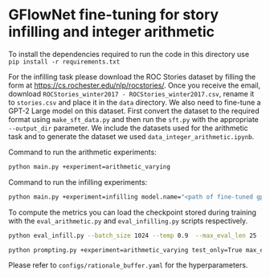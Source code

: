 # GFlowNet fine-tuning for story infilling and integer arithmetic 

To install the dependencies required to run the code in this directory use `pip install -r requirements.txt`

For the infilling task please download the ROC Stories dataset by filling the form at https://cs.rochester.edu/nlp/rocstories/. Once you receive the email, download  `ROCStories_winter2017 - ROCStories_winter2017.csv`, rename it to `stories.csv` and place it in the `data` directory. We also need to fine-tune a GPT-2 Large model on this dataset. First convert the dataset to the required format using `make_sft_data.py` and then run the `sft.py` with the appropriate `--output_dir` parameter. 
We include the datasets used for the arithmetic task and to generate the dataset we used `data_integer_arithmetic.ipynb`.

Command to run the arithmetic experiments:
```bash
python main.py +experiment=arithmetic_varying 
```

Command to run the infilling experiments:
```bash
python main.py +experiment=infilling model.name="<path of fine-tuned gpt2>"
```

To compute the metrics you can load the checkpoint stored during training with the `eval_arithmetic.py` and `eval_infilling.py` scripts respectively.

```bash
python eval_infill.py --batch_size 1024 --temp 0.9  --max_eval_len 25 --load_checkpoint_path "<path_here>"
```


```bash
python prompting.py +experiment=arithmetic_varying test_only=True max_eval_len=22 dataset.test_path=data/arithmetic_with_tool/1digit_3_op+-_test.json use_tools=True limit_capability=2 reward.reward_config.prompt_data.num_points=0 data.num_test=10000 load_checkpoint_path="<path_here>"
```

Please refer to `configs/rationale_buffer.yaml` for the hyperparameters.
